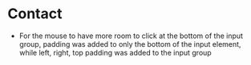 # Contact 
- For the mouse to have more room to click at the bottom of the input group, padding was added to only the bottom of the input element, while left, right, top padding was added to the input group
